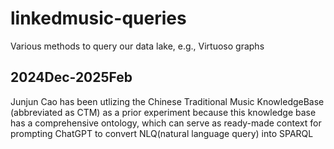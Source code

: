 # linkedmusic-queries
Various methods to query our data lake, e.g., Virtuoso graphs

## 2024Dec-2025Feb
Junjun Cao has been utlizing the Chinese Traditional Music KnowledgeBase (abbreviated as CTM) as a prior experiment because this knowledge base has a comprehensive ontology, which can serve as ready-made context for prompting ChatGPT to convert NLQ(natural language query) into SPARQL
